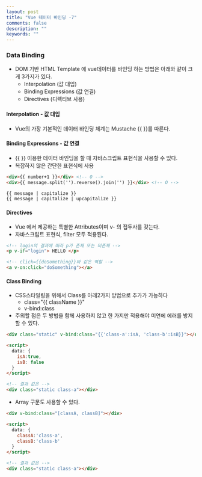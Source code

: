 ```yaml
---
layout: post
title: "Vue 데이터 바인딩 -7"
comments: false
description: ""
keywords: ""
---
```



### Data Binding
- DOM 기반 HTML Template 에 vue데이터를 바인딩 하는 방법은 아래와 같이 크게 3가지가 있다.
  - Interpolation (값 대입)
  - Binding Expressions (값 연결)
  - Directives (디렉티브 사용)


#### Interpolation - 값 대입
  - Vue의 가장 기본적인 데이터 바인딩 체계는 Mustache {{ }}를 따른다.


#### Binding Expressions - 값 연결
- {{ }} 이용한 데이터 바인딩을 할 때 자바스크립트 표현식을 사용할 수 있다.
- 복잡하지 않은 간단한 표현식에 사용

```html
<div>{{ number+1 }}</div> <!-- O -->
<div>{{ message.split('').reverse().join('') }}</div> <!-- O -->
```

```html
{{ message | capitalize }}
{{ message | capitalize | upcapitalize }}
```


#### Directives
- Vue 에서 제공하는 특별한 Attributes이며 v- 의 접두사를 갖는다.
- 자바스크립트 표현식, filter 모두 적용된다.

```html
<!-- login의 결과에 따라 p가 존재 또는 미존재 -->
<p v-if="login"> HELLO </p>

<!-- click={{doSomething}}와 같은 역할 -->
<a v-on:click="doSomething"></a>
```

#### Class Binding
- CSS스타일링을 위해서 Class를 아래2가지 방법으로 추가가 가능하다
  - class="{{ className }}"
  - v-bind:class
- 주의할 점은 두 방법을 함께 사용하지 않고 한 가지만 적용해야 미연에 에러를 방지 할 수 있다.

```html
<div class="static" v-bind:class="{{'class-a':isA, 'class-b':isB}}"></div>

<script>
  data: {
    isA:true,
    isB: false
  }
</script>

<!-- 결과 값은 -->
<div class="static class-a"></div>
```

- Array 구문도 사용할 수 있다.

```html
<div v-bind:class="[classA, classB]"></div>

<script>
  data: {
    classA:'class-a',
    classB:'class-b'
  }
</script>

<!-- 결과 값은 -->
<div class="static class-a"></div>
```
